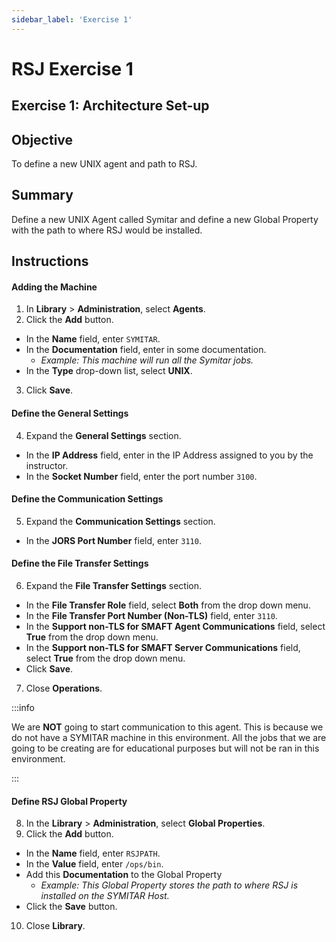```yaml
---
sidebar_label: 'Exercise 1'
---
```


# RSJ Exercise 1

## Exercise 1: Architecture Set-up

## Objective

To define a new UNIX agent and path to RSJ.

## Summary

Define a new UNIX Agent called Symitar and define a new Global Property with the path to where RSJ would be installed.

## Instructions

#### Adding the Machine

1. In **Library** > **Administration**, select **Agents**.
2. Click the **Add** button.
  * In the **Name** field, enter ```SYMITAR```.
  * In the **Documentation** field, enter in some documentation.
    * _Example: This machine will run all the Symitar jobs._
  * In the **Type** drop-down list, select **UNIX**.
3. Click **Save**.

#### Define the General Settings

4. Expand the **General Settings** section.
  * In the **IP Address** field, enter in the IP Address assigned to you by the instructor.
  * In the **Socket Number** field, enter the port number ```3100```.

#### Define the Communication Settings

5. Expand the **Communication Settings** section.
  * In the **JORS Port Number** field, enter ```3110```.

#### Define the File Transfer Settings

6. Expand the **File Transfer Settings** section.
  * In the **File Transfer Role** field, select **Both** from the drop down menu.
  * In the **File Transfer Port Number (Non-TLS)** field, enter ```3110```.
  * In the **Support non-TLS for SMAFT Agent Communications** field, select **True** from the drop down menu.
  * In the **Support non-TLS for SMAFT Server Communications** field, select **True** from the drop down menu.
  * Click **Save**.
7. Close **Operations**.

:::info

We are **NOT** going to start communication to this agent. This is because we do not have a SYMITAR machine in this environment. All the jobs that we are going to be creating are for educational purposes but will not be ran in this environment.

:::

#### Define RSJ Global Property

8. In the **Library** > **Administration**, select **Global Properties**.
9. Click the **Add** button.
  * In the **Name** field, enter ```RSJPATH```.
  * In the **Value** field, enter ```/ops/bin```.
  * Add this **Documentation** to the Global Property
    * _Example: This Global Property stores the path to where RSJ is installed on the SYMITAR Host._
  * Click the **Save** button.
10. Close **Library**.


